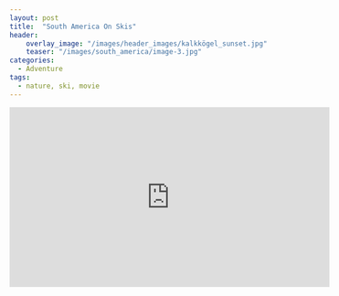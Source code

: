 ```yaml
---
layout: post
title:  "South America On Skis"
header: 
    overlay_image: "/images/header_images/kalkkögel_sunset.jpg"
    teaser: "/images/south_america/image-3.jpg"
categories: 
  - Adventure
tags:
  - nature, ski, movie
---
```


<iframe width="560" height="315" src="https://www.youtube.com/embed/1PvHqbRurj8" title="South America On Skis" frameborder="0" allow="accelerometer; autoplay; clipboard-write; encrypted-media; gyroscope; picture-in-picture" allowfullscreen></iframe>




<!--
Comments

PDF link [get the PDF](/assets/mydoc.pdf)
-->